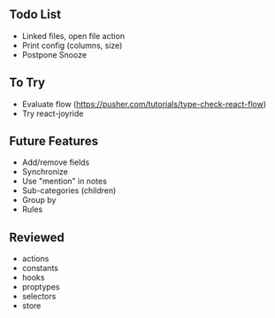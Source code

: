 ## Todo List

* Linked files, open file action
* Print config (columns, size)
* Postpone Snooze

## To Try

* Evaluate flow (https://pusher.com/tutorials/type-check-react-flow)
* Try react-joyride

## Future Features

* Add/remove fields
* Synchronize
* Use "mention" in notes
* Sub-categories (children)
* Group by
* Rules

## Reviewed

* actions
* constants
* hooks
* proptypes
* selectors
* store